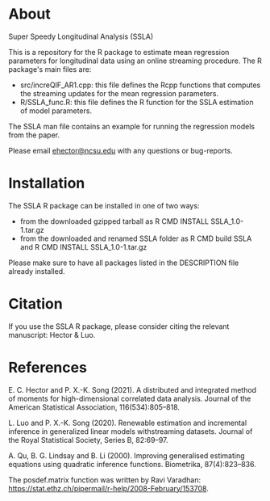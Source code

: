# About
Super Speedy Longitudinal Analysis (SSLA)

This is a repository for the R package to estimate mean regression parameters for longitudinal data using an online streaming procedure. The R package's main files are:
- src/increQIF_AR1.cpp: this file defines the Rcpp functions that computes the streaming updates for the mean regression parameters.
- R/SSLA_func.R: this file defines the R function for the SSLA estimation of model parameters.

The SSLA man file contains an example for running the regression models from the paper.

Please email ehector@ncsu.edu with any questions or bug-reports.

# Installation

The SSLA R package can be installed in one of two ways:
- from the downloaded gzipped tarball as R CMD INSTALL SSLA_1.0-1.tar.gz
- from the downloaded and renamed SSLA folder as R CMD build SSLA and R CMD INSTALL SSLA_1.0-1.tar.gz

Please make sure to have all packages listed in the DESCRIPTION file already installed.

# Citation

If you use the SSLA R package, please consider citing the relevant manuscript: Hector & Luo.

# References

E. C. Hector and P. X.-K. Song (2021). A distributed and integrated method of moments for high-dimensional correlated data analysis. Journal of the American Statistical Association, 116(534):805–818.

L. Luo and P. X.-K. Song (2020). Renewable estimation and incremental inference in generalized linear models withstreaming datasets. Journal of the Royal Statistical Society, Series B, 82:69–97.

A. Qu, B. G. Lindsay and B. Li (2000). Improving generalised estimating equations using quadratic inference functions. Biometrika, 87(4):823–836.

The posdef.matrix function was written by Ravi Varadhan: https://stat.ethz.ch/pipermail/r-help/2008-February/153708.
